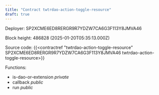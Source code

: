 ```yaml
---
title: "Contract twtrdao-action-toggle-resource"
draft: true
---
```

Deployer: SP2XCME6ED8RERGR9R7YDZW7CA6G3F113Y8JMVA46


 



Block height: 486828 (2025-01-20T05:35:13.000Z)

Source code: {{<contractref "twtrdao-action-toggle-resource" SP2XCME6ED8RERGR9R7YDZW7CA6G3F113Y8JMVA46 twtrdao-action-toggle-resource>}}

Functions:

* is-dao-or-extension _private_
* callback _public_
* run _public_

